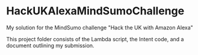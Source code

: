 # HackUKAlexaMindSumoChallenge
My solution for the MindSumo challenge "Hack the UK with Amazon Alexa"

This project folder consists of the Lambda script, the Intent code, and a document outlining my submission.
